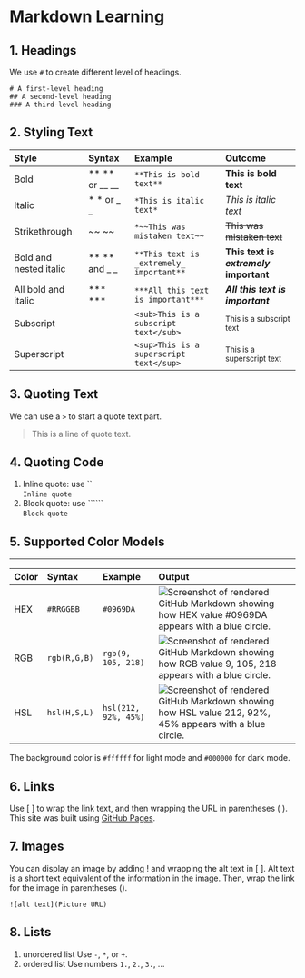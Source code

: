 # Markdown Learning

## 1. Headings

We use `#` to create different level of headings.

```text
# A first-level heading
## A second-level heading
### A third-level heading
```

## 2. Styling Text

| Style                  | Syntax         | Example                                  | Outcome                                |
|:-----------------------|:---------------|:-----------------------------------------|:---------------------------------------|
| Bold                   | ** ** or __ __ | `**This is bold text**`                  | **This is bold text**                  |
| Italic                 | * * or _ _     | `*This is italic text*`                  | *This is italic text*                  |
| Strikethrough          | ~~ ~~          | `*~~This was mistaken text~~`            | ~~This was mistaken text~~             |
| Bold and nested italic | ** ** and _ _  | `**This text is _extremely_ important**` | **This text is _extremely_ important** |
| All bold and italic    | *** ***        | `***All this text is important***`       | ***All this text is important***       |
| Subscript              | <sub> </sub>   | `<sub>This is a subscript text</sub>`    | <sub>This is a subscript text</sub>    |
| Superscript            | <sup> </sup>   | `<sup>This is a superscript text</sup>`  | <sup>This is a superscript text</sup>  |

## 3. Quoting Text

We can use a `>` to start a quote text part.
> This is a line of quote text.

## 4. Quoting Code

1. Inline quote: use ``  
`Inline quote`
2. Block quote: use ``````  
```Block quote```

## 5. Supported Color Models
---
| Color | Syntax         | Example                | Output                                                       |
| :---- | :------------- | :--------------------- | :----------------------------------------------------------- |
| HEX   | ``#RRGGBB``    | ``#0969DA``            | ![Screenshot of rendered GitHub Markdown showing how HEX value #0969DA appears with a blue circle.](https://docs.github.com/assets/cb-1560/images/help/writing/supported-color-models-hex-rendered.png) |
| RGB   | ``rgb(R,G,B)`` | ``rgb(9, 105, 218)``   | ![Screenshot of rendered GitHub Markdown showing how RGB value 9, 105, 218 appears with a blue circle.](https://docs.github.com/assets/cb-1962/images/help/writing/supported-color-models-rgb-rendered.png) |
| HSL   | ``hsl(H,S,L)`` | ``hsl(212, 92%, 45%)`` | ![Screenshot of rendered GitHub Markdown showing how HSL value 212, 92%, 45% appears with a blue circle.](https://docs.github.com/assets/cb-2068/images/help/writing/supported-color-models-hsl-rendered.png) |
The background color is `#ffffff` for light mode and `#000000` for dark mode.

## 6. Links

Use [ ] to wrap the link text, and then wrapping the URL in parentheses ( ).    
This site was built using [GitHub Pages](https://pages.github.com/).

## 7. Images

You can display an image by adding ! and wrapping the alt text in [ ]. Alt text is a short text equivalent of the information in the image. Then, wrap the link for the image in parentheses ().

`![alt text](Picture URL)`

## 8. Lists

1. unordered list
Use `-`, `*`, or `+`.
2. ordered list
Use numbers `1.`, `2.`, `3.`, ... 

